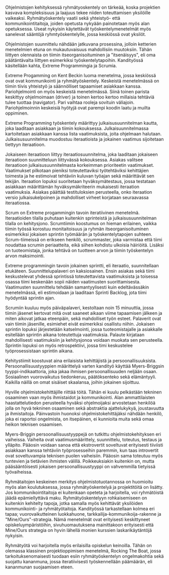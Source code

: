 Ohjelmistojen kehityksessä ryhmätyoskentely on tärkeää, koska projektien kasvava kompleksisuus ja laajuus tekee niiden toteuttamisen yksilöille vaikeaksi. Ryhmätyöskentely vaatii sekä yhteistyö- että kommunikointitaitoja, joiden opetusta nykyään painotetaan myös alan opetuksessa. Useat nykyisin käytettävät työskentelymenetelmät myös sanelevat sääntöjä ryhmtyöskentelylle, jossa keskiössä ovat yksilöt.

Ohjelmistojen suunnittelu nähdään jatkuvana prosessina, jolloin ketterien menetelmien etuna on mukautuvaisuus mahdollisiin muutoksiin.
Tähän liittyen olennaista on tiimin itseorganisoituminen ja "itsenäisyys", eli oma päätäntävalta liittyen esimerkiksi työskentelytapoihin.
Kandityössä käsitellään kahta, Extreme Programmingia ja Scrumia.

Extreme Progamming on Kent Beckin luoma menetelma, jossa keskiössä ovat ovat kommunikointi ja ryhmätyöskentely.
Keskeistä menetelmässä on tiimin tiivis yhteistyö ja säännölliset tapaamiset asiakkaan kanssa. Pariohjelmointi on myös keskeistä menetelmässä. Siinä toinen parista keskittyy ohjelmoimaan (driver) ja toinen kertoo kertoo millaisia tehtäviä tulee tuottaa (navigator). Pari vaihtaa rooleja sovituin väliajoin. Pariohjelmoinnin keskeisiä hyötyjä ovat parempi koodin laatu ja muilta oppiminen.

Extreme Programming työskentely määrittyy julkaisusuunnitelman kautta, joka laaditaan asiakkaan ja tiimin kokouksessa. Julkaisuunnitelmassa kartoitetaan asiakkaan kanssa lista vaatimuksista, joita ohjelmaan halutaan. Julkaisusuunnitelma muodostuu iteraatioista ja jokainen vaatimus sijoitetaan tiettyyn iteraatioon.

Jokaiseen iteraatioon liittyy iteraatiosuunnitelma, joka laaditaan jokaiseen iteraatioon suunnitteluun liittyvässä kokouksessa. Asiakas valitsee iteraatioon julkaisusuunnitelmasta korkeimman prioriteetin vaatimukset. Vaatimukset pilkotaan pieniksi toteutettaviksi työtehtäviksi kehittäjien toimesta ja he estimoivat tehtäviin kuluvan työajan sekä määrittävät sen tekijän. Iteraation lopuksi suoritetaan hyväksymätestaus, jossa testataan asiakkaan määrittämän hyväksymäkriteerin mukaisesti iteraation vaatimuksia. Asiakas päättää testituloksien perusteella, onko iteraation versio julkaisukelpoinen ja mahdolliset virheet korjataan seuraavassa iteraatiossa.

Scrum on Extreme progammingin tavoin iteratiivinen menetelmä. Iteraatioiden tilalla puhutaan kuitenkin sprinteistä ja julkaisusuunnitelman tilalla on
kehitysjono. Scrumtiimin koostumus on hieman erilainen, vaikka tiimin työssä korostuu monitaitoisuus ja ryhmän itseorganisoituminen esimerkiksi jokaisen sprintin työmäärän ja työskentelytapojen suhteen. Scrum-tiimeissä on erikseen henkilö, scrummaster, joka varmistaa että tiimi noudattaa scrumin periaatteita, eikä siihen kohdistu ulkoisia häiriöitä. Lisäksi on tuoteomistaja, jonka tehtävä on tuotteen arvon ja tiimin työskentelyn arvon maksimointi. 

Extreme programmingin tavoin jokainen sprintti, eli iteraatio, suunnitellaan etukäteen. Suunnittelupalaveri on kaksiosainen. Ensin asiakas
sekä tiimi keskustelevat yhdessä sprintissä toteutettavista vaatimuksista ja toisessa osassa tiimi keskenään sopii näiden vaatimusten suorittamisesta. Vaatimusten suunnittelu tehdään samantyylisesti kuin edeltävässäkin menetelmässä, eli estimoidaan ja laaditaan Sprinti Backlog, jota tiimi hyödyntää sprintin ajan.

Scrumiin kuuluu myös päiväpalaveri, kestoltaan noin 15 minuuttia, jossa tiimin jäsenet kertovat mitä ovat saaneet aikaan viime tapaamisen jälkeen ja miten aikovat jatkaa eteenpäin, sekä mahdolliset työn esteet. Palaverit ovat vain tiimin jäsenille, esimiehet eivät esimerkiksi osallistu niihin.
Jokaisen sprintin lopuksi järjestetään katselmointi, jossa tuoteomistajalle ja asiakkalle esitellään sprintin aikana toteutettuja vaatimuksia. Palaute 
kirjataan mahdollisesti vaatimuksiin ja kehitysjonoa voidaan muokata sen perusteella. Sprintin lopuksi on myös retrospektiivi, jossa timi keskustelee työprosessistaan sprintin aikana.

Kehitystiimit koostuvat aina erilaisista kehittäjistä ja persoonallisuuksista. Persoonallisuustyyppien määrittelyä varten kandityö käyttää Myers-Briggsin
tyyppi-indikaattoria, joka jakaa ihmisen persoonallisuuden neljään osaan. Sosiaalinen vuorovaikutus tiedonkeruu, päätöksenteko sekä elämäntyyli. Kaikilla näillä on
omat sisäiset skaalansa, joihin jokainen sijoittuu.

Hyville ohjelmistokehittäjille riittää töitä. Tähän ei kuulu pelkästään tekninen osaaminen vaan myös ihmistaidot ja kommunikointi. Alan ammattilaisten haastattelutiedon perusteella hyväksi ohjelmoijaksi arvostetaan henkilöä jolla on hyvä tekninen osaaminen sekä abstraktia ajattelukykyä, joustavuutta ja ihmistaitoja. Päinvastoin huonoksi ohjelmistokehittäjäksi nähdään henkilö, joka ei raportoi ongelmista, on itsepäinen, ei kunnioita muita sekä omaa heikon teknisen osaamisen.

Myers-Briggin persoonallisuustyyppejä on tutkittu ohjelmistokehityksen eri vaiheissa. Vaiheita ovat vaatimusmäärittely, suunnittelu, toteutus, testaus ja ylläpito.
Pääosin voidaan sanoa että ekstrovertit soveltuvat erityisesti tiiviisti asiakkaan kanssa tehtäviin työprosesseihin paremmin, kun taas introvertit ovat soveltuvampia teknisen puolen vaiheisiin. Pääosin sama toteutuu myös tuntevien ja tietävien ihmisten välillä. Poikkeuksiakin kuitenkin on, mutta pääsääntöisesti jokaisen persoonallisuustyyppi on vahvemmilla tietyissä työvaiheissa.

Ryhmätaitojen keskeinen merkitys ohjelmistotuotannossa on huomioitu myös alan koulutuksessa, jossa ryhmätyöskentelyä ja projektitöitä on lisätty. Jos kommunikointitaitoja ei kuitenkaan opeteta ja harjoitella, voi ryhmätöistä jäädä epämiellyttävä maku. Ryhmätyöskentelyyn rohkaisemiseen on kuitenkin kehitelty tapoja, jotka samalla myös kehittävät yksilöiden kommunikointi- ja ryhmätyötaitoja. Kandityössä tarkastellaan kolmea eri tapaa; vuorovaikutteinen luokkahuone, tarkkailija-kommunikoija-rakenne ja "Mine/Ours"-strategia. Nämä menetelmät ovat erityisesti keskittyneet opiskeluympäristöihin, sivuhuomautuksena mainittakoon erityisesti että Mine/Ours strategia on hyvin lähellä monien kurssien laskarikäytäntöjä nykyisin.

Ryhmätyötä voi harjoitella myös erilaisilla opiskelun keinoilla. Tähän on olemassa klassinen projektioppimisen menetelmä, Rocking The Boat, jossa tarkoituksenomaisesti tuodaan esiin ryhmätyöskentelyn ongelmakohtia sekä suojattu kananmuna, jossa iteratiivisesti työskennellään päämäärän, eli kananmunan suojaamisen eteen.
